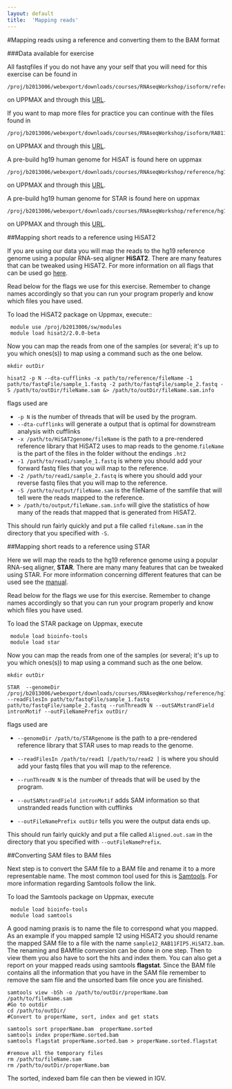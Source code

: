 ```yaml
---
layout: default
title:  'Mapping reads'
---
```



#Mapping reads using a reference and converting them to the BAM format


###Data available for exercise

All fastqfiles if you do not have any your self that you will need for this exercise can be found in
 
	/proj/b2013006/webexport/downloads/courses/RNAseqWorkshop/isoform/referenceBased/data

on UPPMAX and through this [URL](https://export.uppmax.uu.se/b2013006/downloads/courses/RNAseqWorkshop/isoform/referenceBased/data).

If you want to map more files for practice you can continue with the files found in
	
	/proj/b2013006/webexport/downloads/courses/RNAseqWorkshop/isoform/RAB11FIP5_fastqFiles

on UPPMAX and through this [URL](https://export.uppmax.uu.se/b2013006/downloads/courses/RNAseqWorkshop/isoform/RAB11FIP5_fastqFiles).
 
A pre-build hg19 human genome for HiSAT is found here on uppmax
 
	/proj/b2013006/webexport/downloads/courses/RNAseqWorkshop/reference/hg19_hisat2

on UPPMAX and through this [URL](https://export.uppmax.uu.se/b2013006/downloads/courses/RNAseqWorkshop/reference/hg19_hisat2).

A pre-build hg19 human genome for STAR is found here on uppmax
 
	/proj/b2013006/webexport/downloads/courses/RNAseqWorkshop/reference/hg19_Gencode14.overhang75

on UPPMAX and through this [URL](https://export.uppmax.uu.se/b2013006/downloads/courses/RNAseqWorkshop/reference/hg19_Gencode14.overhang75).
 

 

##Mapping short reads to a reference using HiSAT2

If you are using our data you will map the reads to the hg19 reference genome using a popular RNA-seq aligner **HiSAT2**. There are many features that can be tweaked using HiSAT2. For more information on all flags that can be used go [here](https://ccb.jhu.edu/software/hisat2/manual.shtml).

Read below for the flags we use for this exercise. Remember to change names accordingly so that you can run your program properly and know which files you have used.

To load the HiSAT2 package on Uppmax, execute::

     
     module use /proj/b2013006/sw/modules
     module load hisat2/2.0.0-beta

Now you can map the reads from one of the samples (or several; it's up to you which ones(s)) to map using a command such as the one below.

	mkdir outDir
    
    hisat2 -p N --dta-cufflinks -x path/to/reference/fileName -1 path/to/fastqFile/sample_1.fastq -2 path/to/fastqFile/sample_2.fastq -S /path/to/outDir/fileName.sam &> /path/to/outDir/fileName.sam.info 
    
    
flags used are 

*  ``-p N`` is the number of threads that will be used by the program.  
*  ``--dta-cufflinks`` will generate a output that is optimal for downstream analysis with cufflinks     
* ``-x /path/to/HiSAT2genome/fileName`` is the path to a pre-rendered reference library that HiSAT2 uses to map reads to the genome.``fileName`` is the part of the files in the folder without the endings ``.ht2``  
*  `` -1 /path/to/read1/sample_1.fastq `` is where you should add your forward fastq files that you will map to the reference.  
*  `` -2 /path/to/read1/sample_2.fastq `` is where you should add your reverse fastq files that you will map to the reference.  
*  ``-S /path/to/output/fileName.sam`` is the fileName of the samfile that will tell were the reads mapped to the reference.     
*  ``> /path/to/output/fileName.sam.info`` will give the statistics of how many of the reads that mapped that is generated from HiSAT2.  

This should run fairly quickly and put a file called ``fileName.sam`` in 
the directory that you specified with ``-S``. 


##Mapping short reads to a reference using STAR

Here we will map the reads to the hg19 reference genome using a popular RNA-seq 
aligner, **STAR**. There are many many features that can be tweaked using STAR. For more information concerning different features that can be used see the [manual](https://github.com/alexdobin/STAR/blob/master/doc/STARmanual.pdf).

Read below for the flags we use for this exercise. Remember to change names accordingly 
so that you can run your program properly and know which files you have used.

To load the STAR package on Uppmax, execute

     module load bioinfo-tools
     module load star
     
  
Now you can map the reads from one of the samples (or several; it's up to you 
which ones(s)) to map using a command such as the one below.
  
	mkdir outDir
    
	STAR  --genomeDir /proj/b2013006/webexport/downloads/courses/RNAseqWorkshop/reference/hg19_Gencode14.overhang75  --readFilesIn path/to/fastqFile/sample_1.fastq path/to/fastqFile/sample_2.fastq --runThreadN N --outSAMstrandField intronMotif --outFileNamePrefix outDir/
	
flags used are 

* ``--genomeDir /path/to/STARgenome`` is the path to a pre-rendered reference library that STAR uses to map reads to the genome. 

*  ``--readFilesIn /path/to/read1 [/path/to/read2 ]`` is where you should add your fastq files that you will map to the reference.

*  ``--runThreadN N`` is the number of threads that will be used by the program.

*  ``--outSAMstrandField intronMotif`` adds SAM information so that unstranded reads function with cufflinks 

*  ``--outFileNamePrefix outDir`` tells you were the output data ends up. 


  
This should run fairly quickly and put a file called ``Aligned.out.sam`` in 
the directory that you specified with ``--outFileNamePrefix``. 



##Converting SAM files to BAM files



Next step is to convert the SAM  file to a BAM file and rename it to a more representable name. The most common tool used for this is [Samtools](http://www.htslib.org/doc/samtools.html). For more information regarding Samtools follow the link.  

To load the Samtools package on Uppmax, execute

     module load bioinfo-tools
     module load samtools


A good naming praxis is to name the file to correspond what you mapped. As an example if you mapped sample 12 using HiSAT2 you should rename the mapped SAM file to a file with the name ``sample12_RAB11FIP5.HiSAT2.bam``.  The renaming and BAMfile conversion can be done in one step. Then to view them you also have to sort the hits and index them. You can also get a report on your mapped reads using samtools **flagstat**. Since the BAM file contains all the information that you have in the SAM file remember to remove the sam file and the unsorted bam file once you are finished. 

	samtools view -bSh -o /path/to/outDir/properName.bam /path/to/fileName.sam
	#Go to outdir
	cd /path/to/outDir/
	#Convert to properName, sort, index and get stats
	
	samtools sort properName.bam  properName.sorted
	samtools index properName.sorted.bam
	samtools flagstat properName.sorted.bam > properName.sorted.flagstat
	
	#remove all the temporary files
	rm /path/to/fileName.sam
	rm /path/to/outDir/properName.bam


The sorted, indexed bam file can then be viewed in IGV. 

